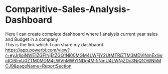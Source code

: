 # Comparitive-Sales-Analysis-Dashboard
Here I can create complete dashboard where I analysis current year sales and Budget in a company  
This is the link which I can share my dashbaord
https://app.powerbi.com/view?r=eyJrIjoiNWE1ZGFlNjEtZGQ1Ni00MGM4LWFjY2UtMTRiZTM3MDVlNmExIiwidCI6ImU0ZTM0MDM4LWVhMWYtNDg4Mi1iNmU4LWNjZDc3NjQ1OWNhMCJ9&pageName=ReportSection
